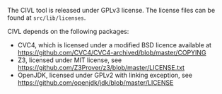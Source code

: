 The CIVL tool is released under GPLv3 license.  The license files can
be found at `src/lib/licenses`.

CIVL depends on the following packages:

 - CVC4, which is licensed under a modified BSD licence available at
   https://github.com/CVC4/CVC4-archived/blob/master/COPYING
 - Z3, licensed under MIT license, see
   https://github.com/Z3Prover/z3/blob/master/LICENSE.txt
 - OpenJDK, licensed under GPLv2 with linking exception, see
   https://github.com/openjdk/jdk/blob/master/LICENSE